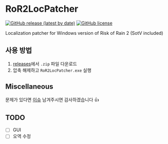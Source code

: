# RoR2LocPatcher
[![GitHub release (latest by date)](https://img.shields.io/github/v/release/dvrp0/RoR2LocPatcher)](https://github.com/dvrp0/SBLocPatcher/releases) [![GitHub license](https://img.shields.io/github/license/dvrp0/RoR2LocPatcher)](https://github.com/dvrp0/SBLocPatcher/blob/main/LICENSE)

Localization patcher for Windows version of Risk of Rain 2 (SotV included)

## 사용 방법

 1. [releases](https://github.com/dvrp0/SBLocPatcher/releases)에서 `.zip` 파일 다운로드
 2. 압축 해제하고 `RoR2LocPatcher.exe` 실행

## Miscellaneous
문제가 있다면 [이슈](https://github.com/dvrp0/SBLocPatcher/issues) 남겨주시면 감사하겠습니다 👍

## TODO
 - [ ] GUI
 - [ ] 오역 수정